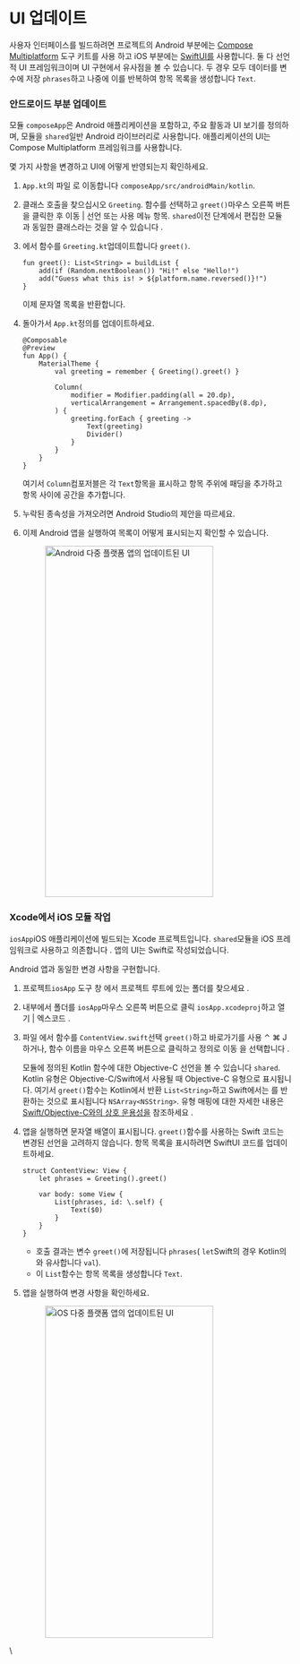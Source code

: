 # UI 업데이트

사용자 인터페이스를 빌드하려면 프로젝트의 Android 부분에는 [Compose Multiplatform](https://www.jetbrains.com/lp/compose-multiplatform/) 도구 키트를 사용 하고 iOS 부분에는 [SwiftUI를](https://developer.apple.com/xcode/swiftui/) 사용합니다. 둘 다 선언적 UI 프레임워크이며 UI 구현에서 유사점을 볼 수 있습니다. 두 경우 모두 데이터를 변수에 저장 `phrases`하고 나중에 이를 반복하여 항목 목록을 생성합니다 `Text`.

### 안드로이드 부분 업데이트﻿ <a href="#update-the-android-part" id="update-the-android-part"></a>

모듈 `composeApp`은 Android 애플리케이션을 포함하고, 주요 활동과 UI 보기를 정의하며, 모듈을 `shared`일반 Android 라이브러리로 사용합니다. 애플리케이션의 UI는 Compose Multiplatform 프레임워크를 사용합니다.

몇 가지 사항을 변경하고 UI에 어떻게 반영되는지 확인하세요.

1. `App.kt`의 파일 로 이동합니다 `composeApp/src/androidMain/kotlin`.
2. 클래스 호출을 찾으십시오 `Greeting`. 함수를 선택하고 `greet()`마우스 오른쪽 버튼을 클릭한 후 이동 | 선언 또는 사용 메뉴 항목. `shared`이전 단계에서 편집한 모듈 과 동일한 클래스라는 것을 알 수 있습니다 .
3.  에서 함수를 `Greeting.kt`업데이트합니다 `greet()`.

    ```
    fun greet(): List<String> = buildList {
        add(if (Random.nextBoolean()) "Hi!" else "Hello!")
        add("Guess what this is! > ${platform.name.reversed()}!")
    }
    ```

    이제 문자열 목록을 반환합니다.
4.  돌아가서 `App.kt`정의를 업데이트하세요.

    ```
    @Composable
    @Preview
    fun App() {
        MaterialTheme {
            val greeting = remember { Greeting().greet() }

            Column(
                modifier = Modifier.padding(all = 20.dp),
                verticalArrangement = Arrangement.spacedBy(8.dp),
            ) {
                greeting.forEach { greeting ->
                    Text(greeting)
                    Divider()
                }
            }
        }
    }
    ```

    여기서 `Column`컴포저블은 각 `Text`항목을 표시하고 항목 주위에 패딩을 추가하고 항목 사이에 공간을 추가합니다.
5. 누락된 종속성을 가져오려면 Android Studio의 제안을 따르세요.
6.  이제 Android 앱을 실행하여 목록이 어떻게 표시되는지 확인할 수 있습니다.

    <figure><img src="https://resources.jetbrains.com/help/img/kotlin-multiplatform-dev/stable/first-multiplatform-project-on-android-2.png" alt="Android 다중 플랫폼 앱의 업데이트된 UI" height="627" width="300"><figcaption></figcaption></figure>

### Xcode에서 iOS 모듈 작업﻿ <a href="#work-with-the-ios-module-in-xcode" id="work-with-the-ios-module-in-xcode"></a>

`iosApp`iOS 애플리케이션에 빌드되는 Xcode 프로젝트입니다. `shared`모듈을 iOS 프레임워크로 사용하고 의존합니다 . 앱의 UI는 Swift로 작성되었습니다.

Android 앱과 동일한 변경 사항을 구현합니다.

1. 프로젝트`iosApp` 도구 창 에서 프로젝트 루트에 있는 폴더를 찾으세요 .
2. 내부에서 폴더를 `iosApp`마우스 오른쪽 버튼으로 클릭 `iosApp.xcodeproj`하고 열기 | 엑스코드 .
3.  파일 에서 함수를 `ContentView.swift`선택 `greet()`하고 바로가기를 사용 ⌃ ⌘ J하거나, 함수 이름을 마우스 오른쪽 버튼으로 클릭하고 정의로 이동 을 선택합니다 .

    모듈에 정의된 Kotlin 함수에 대한 Objective-C 선언을 볼 수 있습니다 `shared`. Kotlin 유형은 Objective-C/Swift에서 사용될 때 Objective-C 유형으로 표시됩니다. 여기서 `greet()`함수는 Kotlin에서 반환 `List<String>`하고 Swift에서는 를 반환하는 것으로 표시됩니다 `NSArray<NSString>`. 유형 매핑에 대한 자세한 내용은 [Swift/Objective-C와의 상호 운용성을](https://kotlinlang.org/docs/native-objc-interop.html) 참조하세요 .
4.  앱을 실행하면 문자열 배열이 표시됩니다. `greet()`함수를 사용하는 Swift 코드는 변경된 선언을 고려하지 않습니다. 항목 목록을 표시하려면 SwiftUI 코드를 업데이트하세요.

    ```
    struct ContentView: View {
        let phrases = Greeting().greet()

        var body: some View {
            List(phrases, id: \.self) {
                Text($0)
            }
        }
    }
    ```

    * 호출 결과는 변수 `greet()`에 저장됩니다 `phrases`( `let`Swift의 경우 Kotlin의 와 유사합니다 `val`).
    * 이 `List`함수는 항목 목록을 생성합니다 `Text`.
5.  앱을 실행하여 변경 사항을 확인하세요.

    <figure><img src="https://resources.jetbrains.com/help/img/kotlin-multiplatform-dev/stable/first-multiplatform-project-on-ios-2.png" alt="iOS 다중 플랫폼 앱의 업데이트된 UI" height="593" width="300"><figcaption></figcaption></figure>

\
